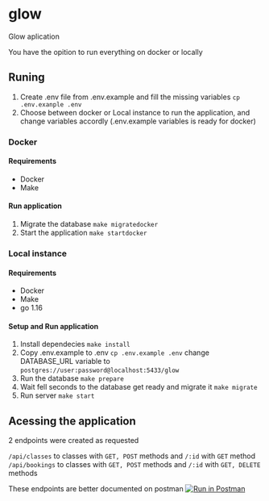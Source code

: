 # glow

Glow aplication

You have the opition to run everything on docker or locally

## Runing

1. Create .env file from .env.example and fill the missing variables `cp .env.exanple .env`
2. Choose between docker or Local instance to run the application, and change variables accordly (.env.example variables is ready for docker)

### Docker

#### Requirements

* Docker
* Make

#### Run application

1. Migrate the database `make migratedocker`
2. Start the application `make startdocker`

### Local instance

#### Requirements

* Docker
* Make
* go 1.16

#### Setup and Run application

1. Install dependecies `make install`
2. Copy .env.example to .env `cp .env.example .env` change DATABASE_URL variable to `postgres://user:password@localhost:5433/glow`
3. Run the database `make prepare`
4. Wait fell seconds to the database get ready and migrate it `make migrate`
5. Run server `make start`


## Acessing the application

2 endpoints were created as requested

`/api/classes` to classes with `GET, POST` methods and `/:id` with `GET` method 
`/api/bookings` to classes with `GET, POST` methods and `/:id` with `GET, DELETE` methods

These endpoints are better documented on postman [![Run in Postman](https://run.pstmn.io/button.svg)](https://app.getpostman.com/run-collection/c4dfa10a25252877c45d)

